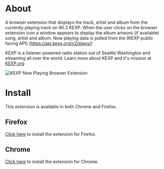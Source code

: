 # About

A browser extension that displays the track, artist and album from the currently playing track on 90.3 KEXP. When the user clicks on the browser extension icon a window appears to display the album artwork (if available) song, artist and album. Now playing data is pulled from the [KEXP public facing API].(https://api.kexp.org/v2/plays/)

KEXP is a listener-powered radio station out of Seattle Washington and streaming all over the world. Learn more about KEXP and it's mission at [KEXP.org](https://kexp.org/about/)

![KEXP Now Playing Browser Extension](https://lh3.googleusercontent.com/8_hLS1V0kKegI-yD1yxcESAh0CGESJnDYKwLdUlETwVIrmGvq9D23-DNIX1IZYjAl0VCunYs2YTAA8L_HGuPO9Ws=w640-h400-e365-rj-sc0x00ffffff "KEXP Now Playing Browser Extension]")

# Install
This extension is available in both Chrome and Firefox. 

## Firefox
[Click here](https://addons.mozilla.org/en-US/firefox/addon/kexp-now-playing/) to install the extension for Firefox.

## Chrome
[Click here](https://chrome.google.com/webstore/detail/kexp-now-playing/kkfjnljpfpmkjbgnmoejneflokjfcncb?hl=en-US) to install the extension for Chrome.